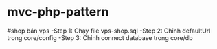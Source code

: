 # mvc-php-pattern
#shop bán vps
-Step 1: Chạy file  vps-shop.sql
-Step 2: Chỉnh defaultUrl trong core/config
-Step 3: Chỉnh connect database trong core/db
